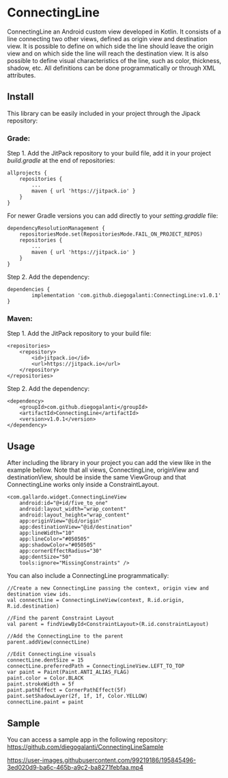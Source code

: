 
# **ConnectingLine**

ConnectingLine an Android custom view developed in Kotlin. It consists of a line connecting two other views, defined as origin view and destination view. It is possible to define on which side the line should leave the origin view and on which side the line will reach the destination view. It is also possible to define visual characteristics of the line, such as color, thickness, shadow, etc. All definitions can be done programmatically or through XML attributes.

## Install

This library can be easily included in your project through the Jipack repository:

### **Grade:**

Step 1. Add the JitPack repository to your build file, add it in your project _build.gradle_ at the end of repositories:

	allprojects {
		repositories {
			...
			maven { url 'https://jitpack.io' }
		}
	}
  
For newer Gradle versions you can add directly to your _setting.graddle_ file:

	dependencyResolutionManagement {
		repositoriesMode.set(RepositoriesMode.FAIL_ON_PROJECT_REPOS)
		repositories {
			...
			maven { url 'https://jitpack.io' }
		}
	}

Step 2. Add the dependency:

	dependencies {
	        implementation 'com.github.diegogalanti:ConnectingLine:v1.0.1'
	}

### **Maven:**

Step 1. Add the JitPack repository to your build file:

	<repositories>
		<repository>
		    <id>jitpack.io</id>
		    <url>https://jitpack.io</url>
		</repository>
	</repositories>
Step 2. Add the dependency:

	<dependency>
	    <groupId>com.github.diegogalanti</groupId>
	    <artifactId>ConnectingLine</artifactId>
	    <version>v1.0.1</version>
	</dependency>
 
 ## Usage
 
 After including the library in your project you can add the view like in the example bellow. Note that all views, ConnectingLine, originView and destinationView, should be inside the same ViewGroup and that ConnectingLine works only inside a ConstraintLayout.
 
	<com.gallardo.widget.ConnectingLineView
		android:id="@+id/five_to_one"
		android:layout_width="wrap_content"
		android:layout_height="wrap_content"
		app:originView="@id/origin"
		app:destinationView="@id/destination"
		app:lineWidth="10"
		app:lineColor="#050505"
		app:shadowColor="#050505"
		app:cornerEffectRadius="30"
		app:dentSize="50"
		tools:ignore="MissingConstraints" />

You can also include a ConnectingLine programmatically:

	//Create a new ConnectingLine passing the context, origin view and destination view ids.
	val connectLine = ConnectingLineView(context, R.id.origin, R.id.destination)
  
	//Find the parent Constraint Layout
	val parent = findViewById<ConstraintLayout>(R.id.constraintLayout)
  
	//Add the ConnectingLine to the parent
	parent.addView(connectLine)

	//Edit ConnectingLine visuals
	connectLine.dentSize = 15
	connectLine.preferredPath = ConnectingLineView.LEFT_TO_TOP
	var paint = Paint(Paint.ANTI_ALIAS_FLAG)
	paint.color = Color.BLACK
	paint.strokeWidth = 5f
	paint.pathEffect = CornerPathEffect(5f)
	paint.setShadowLayer(2f, 1f, 1f, Color.YELLOW)
	connectLine.paint = paint

## **Sample**
You can access a sample app in the following repository:
https://github.com/diegogalanti/ConnectingLineSample

https://user-images.githubusercontent.com/99219186/195845496-3ed020d9-ba6c-465b-a9c2-ba8271febfaa.mp4
